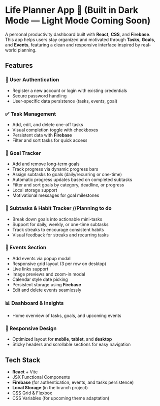 # Life Planner App 🧠 (Built in Dark Mode — Light Mode Coming Soon)

A personal productivity dashboard built with **React**, **CSS**, and **Firebase**.  
This app helps users stay organized and motivated through **Tasks**, **Goals**, and **Events**, featuring a clean and responsive interface inspired by real-world planning.

## Features

### 🔐 User Authentication
- Register a new account or login with existing credentials
- Secure password handling
- User-specific data persistence (tasks, events, goal)

### ✅ Task Management
- Add, edit, and delete one-off tasks
- Visual completion toggle with checkboxes
- Persistent data with **Firebase**
- Filter and sort tasks for quick access

### 🎯 Goal Tracker
- Add and remove long-term goals
- Track progress via dynamic progress bars
- Assign subtasks to goals (daily/recurring or one-time)
- Automatic progress updates based on completed subtasks
- Filter and sort goals by category, deadline, or progress
- Local storage support
- Motivational messages for goal milestones

### 🔄 Subtasks & Habit Tracker   //Planning to do
- Break down goals into actionable mini-tasks
- Support for daily, weekly, or one-time subtasks
- Track streaks to encourage consistent habits
- Visual feedback for streaks and recurring tasks

### 📅 Events Section
- Add events via popup modal
- Responsive grid layout (3 per row on desktop)
- Live links support
- Image previews and zoom-in modal
- Calendar style date picking
- Persistent storage using **Firebase**
- Edit and delete events seamlessly

### 📊 Dashboard & Insights
- Home overview of tasks, goals, and upcoming events

### 📱 Responsive Design
- Optimized layout for **mobile**, **tablet**, and **desktop**
- Sticky headers and scrollable sections for easy navigation

## Tech Stack
- **React** + Vite
- JSX Functional Components
- **Firebase** (for authentication, events, and tasks persistence)
- **Local Storage** (in the branch project)
- CSS Grid & Flexbox
- CSS Variables (for upcoming theme adaptation)
